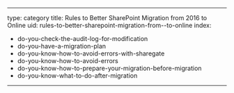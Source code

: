 
---
type: category
title: Rules to Better SharePoint Migration from 2016 to Online
uid: rules-to-better-sharepoint-migration-from--to-online
index:
 - do-you-check-the-audit-log-for-modification
 - do-you-have-a-migration-plan
 - do-you-know-how-to-avoid-errors-with-sharegate
 - do-you-know-how-to-avoid-errors
 - do-you-know-how-to-prepare-your-migration-before-migration
 - do-you-know-what-to-do-after-migration
---



